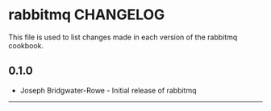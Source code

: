 rabbitmq CHANGELOG
==================

This file is used to list changes made in each version of the rabbitmq cookbook.

0.1.0
-----
- Joseph Bridgwater-Rowe - Initial release of rabbitmq

- - -
